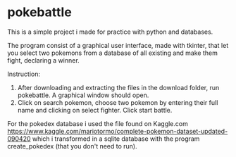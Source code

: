 # pokebattle
This is a simple project i made for practice with python and databases.

The program consist of a graphical user interface, made with tkinter, that let you select two pokemons from a database of all existing and make them fight, declaring a winner.

Instruction:
1. After downloading and extracting the files in the download folder, run pokebattle. A graphical window should open.
2. Click on search pokemon, choose two pokemon by entering their full name and clicking on select fighter. Click start battle.

For the pokedex database i used the file found on Kaggle.com https://www.kaggle.com/mariotormo/complete-pokemon-dataset-updated-090420
which i transformed in a sqlite database with the program create_pokedex (that you don't need to run). 
